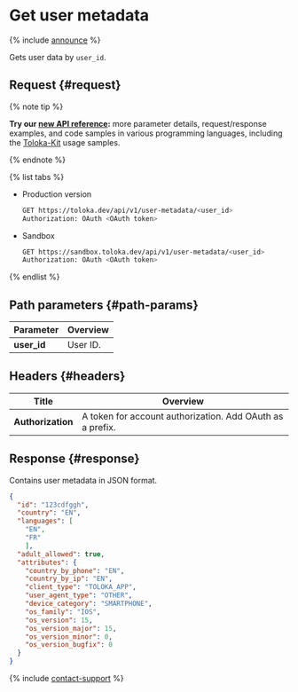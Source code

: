 # Get user metadata

{% include [announce](../_includes/announce.md) %}

Gets user data by `user_id`.

## Request {#request}

{% note tip %}

**Try our [new API reference](https://toloka.ai/docs/api/api-reference/#tag--user-metadata):** more parameter details, request/response examples, and code samples in various programming languages, including the [Toloka-Kit](../../toloka-kit/index.md) usage samples.

{% endnote %}

{% list tabs %}

- Production version

  ```bash
  GET https://toloka.dev/api/v1/user-metadata/<user_id>
  Authorization: OAuth <OAuth token>
  ```

- Sandbox

  ```bash
  GET https://sandbox.toloka.dev/api/v1/user-metadata/<user_id>
  Authorization: OAuth <OAuth token>
  ```

{% endlist %}

## Path parameters {#path-params}

Parameter | Overview
----- | -----
**user_id** | User ID.

## Headers {#headers}

Title | Overview
----- | -----
**Authorization** | A token for account authorization. Add OAuth as a prefix.

## Response {#response}

Contains user metadata in JSON format.

```json
{
  "id": "123cdfggh",
  "country": "EN",
  "languages": [
    "EN",
    "FR"
    ],
  "adult_allowed": true,
  "attributes": {
    "country_by_phone": "EN",
    "country_by_ip": "EN",
    "client_type": "TOLOKA_APP",
    "user_agent_type": "OTHER",
    "device_category": "SMARTPHONE",
    "os_family": "IOS",
    "os_version": 15,
    "os_version_major": 15,
    "os_version_minor": 0,
    "os_version_bugfix": 0
  }
}
```

{% include [contact-support](../../guide/_includes/contact-support.md) %}